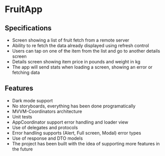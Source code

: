 # FruitApp

## Specifications 

- Screen showing a list of fruit fetch from a remote server
- Ability to re fetch the data already displayed using refresh control
- Users can tap on one of the item from the list and go to another details screen
- Details screen showing item price in pounds and weight in kg
- The app will send stats when loading a screen, showing an error or fetching data

## Features

- Dark mode support
- No storyboards, everything has been done programatically
- MVVM-Coordinators architecture 
- Unit tests
- AppCoordinator support error handling and loader view
- Use of delegates and protocols
- Error handling supports (Alert, Full screen, Modal) error types
- Use of response and DTO models
- The project has been built with the idea of supporting more features in the future
